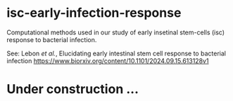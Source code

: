 # isc-early-infection-response

Computational methods used in our study of early insetinal stem-cells (isc) response to bacterial infection.


See:
Lebon _et al._, Elucidating early intestinal stem cell response to bacterial infection
https://www.biorxiv.org/content/10.1101/2024.09.15.613128v1

# Under construction ...

